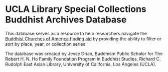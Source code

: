 # UCLA Library Special Collections Buddhist Archives Database

This database serves as a resource to help researchers navigate the 
[Buddhist Churches of America finding aid](https://oac.cdlib.org/findaid/ark:/13030/c8v412d7/) by providing the ability to filter or sort by place, year, or collection series.

The database was created by Jesse Drian, Buddhism Public Scholar for The Robert H. N. Ho Family Foundation Program in Buddhist Studies, Richard C. Rudolph East Asian Library, University of California, Los Angeles (UCLA).

